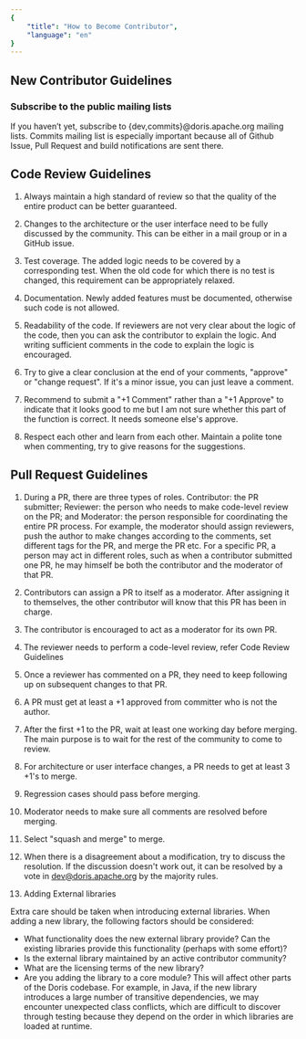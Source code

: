 ```yaml
---
{
    "title": "How to Become Contributor",
    "language": "en"
}
---
```


<!-- 
Licensed to the Apache Software Foundation (ASF) under one
or more contributor license agreements.  See the NOTICE file
distributed with this work for additional information
regarding copyright ownership.  The ASF licenses this file
to you under the Apache License, Version 2.0 (the
"License"); you may not use this file except in compliance
with the License.  You may obtain a copy of the License at

  http://www.apache.org/licenses/LICENSE-2.0

Unless required by applicable law or agreed to in writing,
software distributed under the License is distributed on an
"AS IS" BASIS, WITHOUT WARRANTIES OR CONDITIONS OF ANY
KIND, either express or implied.  See the License for the
specific language governing permissions and limitations
under the License.
-->


## New Contributor Guidelines

### Subscribe to the public mailing lists

If you haven’t yet, subscribe to {dev,commits}@doris.apache.org mailing lists.
Commits mailing list is especially important because all of Github Issue, Pull Request and build notifications are sent there.

## Code Review Guidelines

1. Always maintain a high standard of review so that the quality of the entire product can be better guaranteed.

2. Changes to the architecture or the user interface need to be fully discussed by the community. This can be either in a mail group or in a GitHub issue. 

3. Test coverage. The added logic needs to be covered by a corresponding test. When the old code for which there is no test is changed, this requirement can be appropriately relaxed.

4. Documentation. Newly added features must be documented, otherwise such code is not allowed.

5. Readability of the code. If reviewers are not very clear about the logic of the code, then you can ask the contributor to explain the logic. And writing sufficient comments in the code to explain the logic is encouraged.

6. Try to give a clear conclusion at the end of your comments, "approve" or "change request". If it's a minor issue, you can just leave a comment.

7. Recommend to submit a "+1 Comment" rather than a "+1 Approve" to indicate that it looks good to me but I am not sure whether this part of the function is correct. It needs someone else's approve.

8. Respect each other and learn from each other. Maintain a polite tone when commenting, try to give reasons for the suggestions.

## Pull Request Guidelines

1. During a PR, there are three types of roles. Contributor: the PR submitter; Reviewer: the person who needs to make code-level review on the PR; and Moderator: the person responsible for coordinating the entire PR process. For example, the moderator should assign reviewers, push the author to make changes according to the comments, set different tags for the PR, and merge the PR etc. For a specific PR, a person may act in different roles, such as when a contributor submitted one PR, he may himself be both the contributor and the moderator of that PR.

2. Contributors can assign a PR to itself as a moderator. After assigning it to themselves, the other contributor will know that this PR has been in charge.

3. The contributor is encouraged to act as a moderator for its own PR.

4. The reviewer needs to perform a code-level review, refer Code Review Guidelines

5. Once a reviewer has commented on a PR, they need to keep following up on subsequent changes to that PR.

6. A PR must get at least a +1 approved from committer who is not the author.

7. After the first +1 to the PR, wait at least one working day before merging. The main purpose is to wait for the rest of the community to come to review.

8. For architecture or user interface changes, a PR needs to get at least 3 +1's to merge.

9. Regression cases should pass before merging.

10. Moderator needs to make sure all comments are resolved before merging.

11. Select "squash and merge" to merge.

12. When there is a disagreement about a modification, try to discuss the resolution. If the discussion doesn't work out, it can be resolved by a vote in dev@doris.apache.org by the majority rules.

13. Adding External libraries

Extra care should be taken when introducing external libraries. When adding a new library, the following factors should be considered:
- What functionality does the new external library provide? Can the existing libraries provide this functionality (perhaps with some effort)?
- Is the external library maintained by an active contributor community?
- What are the licensing terms of the new library?
- Are you adding the library to a core module? This will affect other parts of the Doris codebase. For example, in Java, if the new library introduces a large number of transitive dependencies, we may encounter unexpected class conflicts, which are difficult to discover through testing because they depend on the order in which libraries are loaded at runtime.

